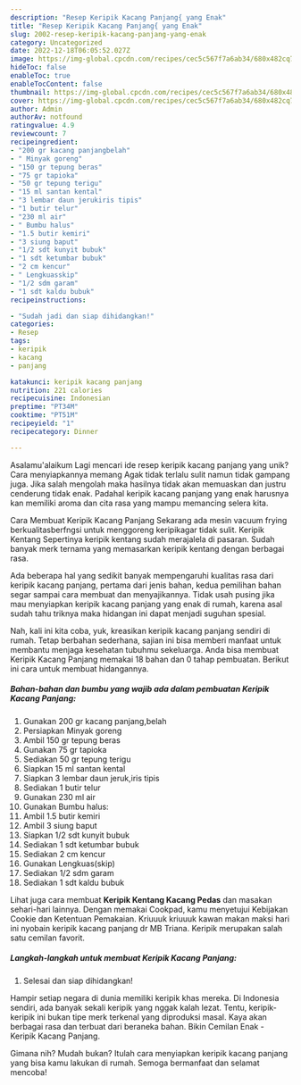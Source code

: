 ```yaml
---
description: "Resep Keripik Kacang Panjang{ yang Enak"
title: "Resep Keripik Kacang Panjang{ yang Enak"
slug: 2002-resep-keripik-kacang-panjang-yang-enak
category: Uncategorized
date: 2022-12-18T06:05:52.027Z
image: https://img-global.cpcdn.com/recipes/cec5c567f7a6ab34/680x482cq70/keripik-kacang-panjang-foto-resep-utama.jpg
hideToc: false
enableToc: true
enableTocContent: false
thumbnail: https://img-global.cpcdn.com/recipes/cec5c567f7a6ab34/680x482cq70/keripik-kacang-panjang-foto-resep-utama.jpg
cover: https://img-global.cpcdn.com/recipes/cec5c567f7a6ab34/680x482cq70/keripik-kacang-panjang-foto-resep-utama.jpg
author: Admin
authorAv: notfound
ratingvalue: 4.9
reviewcount: 7
recipeingredient:
- "200 gr kacang panjangbelah"
- " Minyak goreng"
- "150 gr tepung beras"
- "75 gr tapioka"
- "50 gr tepung terigu"
- "15 ml santan kental"
- "3 lembar daun jerukiris tipis"
- "1 butir telur"
- "230 ml air"
- " Bumbu halus"
- "1.5 butir kemiri"
- "3 siung baput"
- "1/2 sdt kunyit bubuk"
- "1 sdt ketumbar bubuk"
- "2 cm kencur"
- " Lengkuasskip"
- "1/2 sdm garam"
- "1 sdt kaldu bubuk"
recipeinstructions:

- "Sudah jadi dan siap dihidangkan!"
categories:
- Resep
tags:
- keripik
- kacang
- panjang

katakunci: keripik kacang panjang 
nutrition: 221 calories
recipecuisine: Indonesian
preptime: "PT34M"
cooktime: "PT51M"
recipeyield: "1"
recipecategory: Dinner

---
```



Asalamu'alaikum Lagi mencari ide resep keripik kacang panjang yang unik? Cara menyiapkannya memang Agak tidak terlalu sulit namun tidak gampang juga. Jika salah mengolah maka hasilnya tidak akan memuaskan dan justru cenderung tidak enak. Padahal keripik kacang panjang yang enak harusnya kan memiliki aroma dan cita rasa yang mampu memancing selera kita.


Cara Membuat Keripik Kacang Panjang Sekarang ada mesin vacuum frying berkualitasberfngsi untuk menggoreng keripikagar tidak sulit. Keripik Kentang Sepertinya keripik kentang sudah merajalela di pasaran. Sudah banyak merk ternama yang memasarkan keripik kentang dengan berbagai rasa.

Ada beberapa hal yang sedikit banyak mempengaruhi kualitas rasa dari keripik kacang panjang, pertama dari jenis bahan, kedua pemilihan bahan segar sampai cara membuat dan menyajikannya. Tidak usah pusing jika mau menyiapkan keripik kacang panjang yang enak di rumah, karena asal sudah tahu triknya maka hidangan ini dapat menjadi suguhan spesial.


Nah, kali ini kita coba, yuk, kreasikan keripik kacang panjang sendiri di rumah. Tetap berbahan sederhana, sajian ini bisa memberi manfaat untuk membantu menjaga kesehatan tubuhmu sekeluarga. Anda bisa membuat Keripik Kacang Panjang memakai 18 bahan dan 0 tahap pembuatan. Berikut ini cara untuk membuat hidangannya.

<!--inarticleads1-->

##### Bahan-bahan dan bumbu yang wajib ada dalam pembuatan Keripik Kacang Panjang:

1. Gunakan 200 gr kacang panjang,belah
1. Persiapkan  Minyak goreng
1. Ambil 150 gr tepung beras
1. Gunakan 75 gr tapioka
1. Sediakan 50 gr tepung terigu
1. Siapkan 15 ml santan kental
1. Siapkan 3 lembar daun jeruk,iris tipis
1. Sediakan 1 butir telur
1. Gunakan 230 ml air
1. Gunakan  Bumbu halus:
1. Ambil 1.5 butir kemiri
1. Ambil 3 siung baput
1. Siapkan 1/2 sdt kunyit bubuk
1. Sediakan 1 sdt ketumbar bubuk
1. Sediakan 2 cm kencur
1. Gunakan  Lengkuas(skip)
1. Sediakan 1/2 sdm garam
1. Sediakan 1 sdt kaldu bubuk


Lihat juga cara membuat **Keripik Kentang Kacang Pedas** dan masakan sehari-hari lainnya. Dengan memakai Cookpad, kamu menyetujui Kebijakan Cookie dan Ketentuan Pemakaian. Kriuuuk kriuuuk kawan makan maksi hari ini nyobain keripik kacang panjang dr MB Triana. Keripik merupakan salah satu cemilan favorit. 

<!--inarticleads2-->

##### Langkah-langkah untuk membuat Keripik Kacang Panjang:


1. Selesai dan siap dihidangkan!

Hampir setiap negara di dunia memiliki keripik khas mereka. Di Indonesia sendiri, ada banyak sekali keripik yang nggak kalah lezat. Tentu, keripik-keripik ini bukan tipe merk terkenal yang diproduksi masal. Kaya akan berbagai rasa dan terbuat dari beraneka bahan. Bikin Cemilan Enak - Keripik Kacang Panjang. 

Gimana nih? Mudah bukan? Itulah cara menyiapkan keripik kacang panjang yang bisa kamu lakukan di rumah. Semoga bermanfaat dan selamat mencoba!
